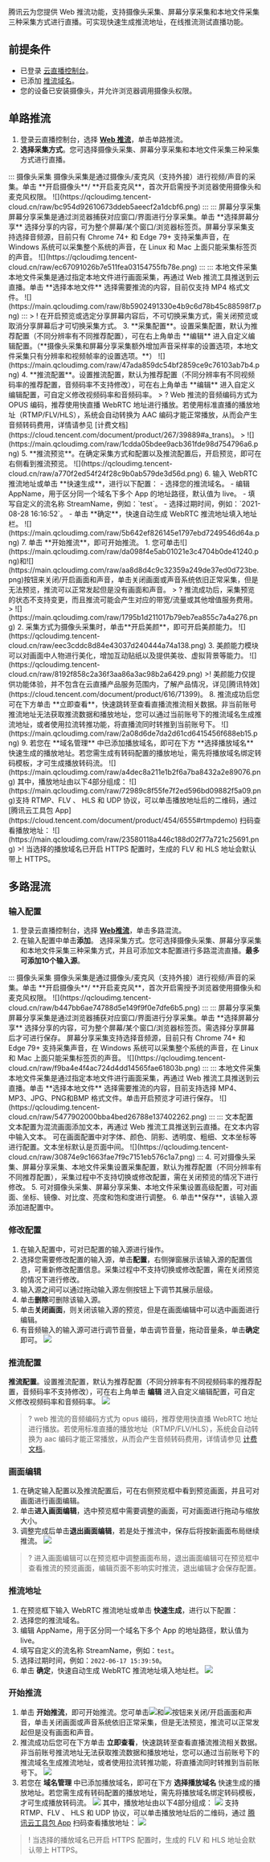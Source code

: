 腾讯云为您提供 Web 推流功能，支持摄像头采集、屏幕分享采集和本地文件采集三种采集方式进行直播。可实现快速生成推流地址，在线推流测试直播功能。

## 前提条件
- 已登录 [云直播控制台](https://console.cloud.tencent.com/live)。
- 已添加 [推流域名](https://cloud.tencent.com/document/product/267/20381)。
- 您的设备已安装摄像头，并允许浏览器调用摄像头权限。

## 单路推流
1. 登录云直播控制台，选择 [**Web 推流**](https://console.cloud.tencent.com/live/tools/webpush)，单击单路推流。
2. **选择采集方式**。您可选择摄像头采集、屏幕分享采集和本地文件采集三种采集方式进行直播。
<dx-tabs>
::: 摄像头采集
摄像头采集是通过摄像头/麦克风（支持外接）进行视频/声音的采集。单击 **开启摄像头**/ **开启麦克风**，首次开启需授予浏览器使用摄像头和麦克风权限。
![](https://qcloudimg.tencent-cloud.cn/raw/bc954d92610673ddeb5aeecf2a1dcbf6.png)
:::
::: 屏幕分享采集
 屏幕分享采集是通过浏览器捕获对应窗口/界面进行分享采集。单击 **选择屏幕分享** 选择分享的内容，可为整个屏幕/某个窗口/浏览器标签页。屏幕分享采集支持选择音频源，目前只有 Chrome 74+ 和 Edge 79+ 支持采集声音，在 Windows 系统可以采集整个系统的声音，在 Linux 和 Mac 上面只能采集标签页的声音。
![](https://qcloudimg.tencent-cloud.cn/raw/ec67091026b7e511fea03154755fb78e.png)
:::
::: 本地文件采集
本地文件采集是通过指定本地文件进行画面采集，再通过 Web 推流工具推送到云直播。单击 **选择本地文件** 选择需要推流的内容，目前仅支持 MP4 格式文件。
![](https://main.qcloudimg.com/raw/8b5902491330e4b9c6d78b45c88598f7.png)
:::
</dx-tabs>
> ! 在开启预览或选定分享屏幕内容后，不可切换采集方式，需关闭预览或取消分享屏幕后才可切换采集方式。
3. **采集配置**。设置采集配置，默认为推荐配置（不同分辨率有不同推荐配置），可在右上角单击 **编辑** 进入自定义编辑配置。（**摄像头采集和屏幕分享采集额外增加声音采样率的设置选项，本地文件采集只有分辨率和视频帧率的设置选项。**）
![](https://main.qcloudimg.com/raw/47ada859dc54bf2859ce9c76103ab7b4.png)
4. **推流配置**。设置推流配置，默认为推荐配置（不同分辨率有不同视频码率的推荐配置，音频码率不支持修改），可在右上角单击 **编辑** 进入自定义编辑配置，可自定义修改视频码率和音频码率。
> ? Web 推流的音频编码方式为 OPUS 编码，推荐使用快直播 WebRTC 地址进行播放。若使用标准直播的播放地址（RTMP/FLV/HLS），系统会自动转换为 AAC 编码才能正常播放，从而会产生音频转码费用，详情请参见 [计费文档](https://cloud.tencent.com/document/product/267/39889#a_trans)。
> 
![](https://main.qcloudimg.com/raw/1cdda05bdee9acb361fde98d754796a6.png)
5. **推流预览**。在确定采集方式和配置以及推流配置后，开启预览，即可在右侧看到推流预览。
![](https://qcloudimg.tencent-cloud.cn/raw/a770f2ed54f24f28c9b0ab579de3d56d.png)
6. 输入 WebRTC 推流地址或单击 **快速生成**，进行以下配置：
  - 选择您的推流域名。
  - 编辑 AppName，用于区分同一个域名下多个 App 的地址路径，默认值为 live。
  - 填写自定义的流名称 StreamName，例如：`test`。
  - 选择过期时间，例如：`2021-08-28 16:16:52`。
  - 单击 **确定**，快速自动生成 WebRTC 推流地址填入地址栏。
![](https://main.qcloudimg.com/raw/5b642ef826145e1797ebd7249546d64a.png)
7. 单击 **开始推流**，即可开始推流。
	1. 您可单击![](https://main.qcloudimg.com/raw/da098f4e5ab01021e3c4704b0de41240.png)和![](https://main.qcloudimg.com/raw/aa8d8d4c9c32359a249de37ed0d723be.png)按钮来关闭/开启画面和声音，单击关闭画面或声音系统依旧正常采集，但是无法预览，推流可以正常发起但是没有画面和声音。
> ? 推流成功后，采集预览的状态不支持变更，而且推流可能会产生对应的带宽/流量或其他增值服务费用。
> 
![](https://main.qcloudimg.com/raw/1795b1d211017b79eb7ea855c7a4a276.png)
	2. 采集方式为摄像头采集时，单击**开启美颜**，即可开启美颜能力。
![](https://qcloudimg.tencent-cloud.cn/raw/eec3cddc8d84e43037d240444a74a138.png)
	3. 美颜能力模块可以对画面中人物进行美化，增加互动贴纸以及提供美妆、虚拟背景等能力。
![](https://qcloudimg.tencent-cloud.cn/raw/8192f858c2a36f3aa86a3ac98b2a6429.png)
>! 美颜能力仅提供功能体验，并不包含在云直播产品服务范围内，了解产品情况，详见[腾讯特效](https://cloud.tencent.com/document/product/616/71399)。
8. 推流成功后您可在下方单击 **立即查看**，快速跳转至查看直播流推流相关数据。非当前账号推流地址无法获取推流数据和播放地址，您可以通过当前账号下的推流域名生成推流地址，或者使用拉流转推功能，将直播流同时转推到当前账号下。
![](https://main.qcloudimg.com/raw/2a08d6de7da2d61cd6415456f688eb15.png)
9. 若您在 **域名管理** 中已添加播放域名，即可在下方 **选择播放域名** 快速生成的播放地址。若您需生成有转码配置的播放地址，需先将播放域名绑定转码模板，才可生成播放转码流。
![](https://main.qcloudimg.com/raw/a4dec8a211e1b2f6a7ba8432a2e89076.png)
其中，播放地址由以下4部分组成：
![](https://main.qcloudimg.com/raw/72989c8f55fe7f2ed596bd09882f5a09.png)支持 RTMP、FLV 、 HLS 和 UDP 协议，可以单击播放地址后的二维码，通过 [腾讯云工具包 App](https://cloud.tencent.com/document/product/454/6555#rtmpdemo) 扫码查看播放地址：
![](https://main.qcloudimg.com/raw/23580118a446c188d02f77a721c25691.png)
>! 当选择的播放域名已开启 HTTPS 配置时，生成的 FLV 和 HLS 地址会默认带上 HTTPS。



## 多路混流
### 输入配置
1. 登录云直播控制台，选择 [**Web推流**](https://console.cloud.tencent.com/live/tools/webpush)，单击多路混流。
2. 在输入配置中单击**添加**。 选择采集方式。您可选择摄像头采集、屏幕分享采集和本地文件采集三种采集方式，并且可添加文本配置进行多路混流直播。**最多可添加10个输入源**。
<dx-tabs>
::: 摄像头采集
摄像头采集是通过摄像头/麦克风（支持外接）进行视频/声音的采集。单击 **开启摄像头**/ **开启麦克风**，首次开启需授予浏览器使用摄像头和麦克风权限。
![](https://qcloudimg.tencent-cloud.cn/raw/b447bb6ae74788d5e149f9f0e7dfe6b5.png)
:::
::: 屏幕分享采集
屏幕分享采集是通过浏览器捕获对应窗口/界面进行分享采集。单击 **选择屏幕分享** 选择分享的内容，可为整个屏幕/某个窗口/浏览器标签页。需选择分享屏幕后才可进行保存。
屏幕分享采集支持选择音频源，目前只有 Chrome 74+ 和 Edge 79+ 支持采集声音，在 Windows 系统可以采集整个系统的声音，在 Linux 和 Mac 上面只能采集标签页的声音。
![](https://qcloudimg.tencent-cloud.cn/raw/f9ba4e4f4ac724d4dd14565fae61803b.png)
:::
::: 本地文件采集
本地文件采集是通过指定本地文件进行画面采集，再通过 Web 推流工具推送到云直播。单击 **选择本地文件** 选择需要推流的内容，目前支持选择 MP4、MP3、JPG、PNG和BMP 格式文件。单击开启预览才可进行保存。
![](https://qcloudimg.tencent-cloud.cn/raw/5477902000bba4bed26788e137402262.png)
:::
::: 文本配置
文本配置为混流画面添加文本，再通过 Web 推流工具推送到云直播。在文本内容中输入文本。
可在画面配置中对字体、颜色、阴影、透明度、粗细、文本坐标等进行配置。文本坐标默认是页面中间。
![](https://qcloudimg.tencent-cloud.cn/raw/30874e9c1663fae7f9c7151eb576c1a7.png)
:::
</dx-tabs>
4. 可对摄像头采集、屏幕分享采集、本地文件采集设置采集配置，默认为推荐配置（不同分辨率有不同推荐配置），采集过程中不支持切换或修改配置，需在关闭预览的情况下进行修改。
5. 可对摄像头采集、屏幕分享采集、本地文件采集设置高级配置，可对画面、坐标、镜像、对比度、亮度和饱和度进行调整。
6. 单击**保存**，该输入源添加进配置中。

### 修改配置
1. 在输入配置中，可对已配置的输入源进行操作。
2. 选择您需要修改配置的输入源，单击**配置**，右侧弹窗展示该输入源的配置信息，可重新修改配置信息。采集过程中不支持切换或修改配置，需在关闭预览的情况下进行修改。
3. 输入源之间可以通过拖动输入源左侧按钮上下调节其展示层级。
4. 单击**删除**可删除该输入源。
5. 单击**关闭画面**，则关闭该输入源的预览，但是在画面编辑中可以选中画面进行编辑。
6. 有音频输入的输入源可进行调节音量，单击调节音量，拖动音量条，单击**确定**即可。
![](https://qcloudimg.tencent-cloud.cn/raw/89e5fec4c6c2e6ae83798e557b54cf5e.png)

### 推流配置
 **推流配置**。设置推流配置，默认为推荐配置（不同分辨率有不同视频码率的推荐配置，音频码率不支持修改），可在右上角单击 **编辑** 进入自定义编辑配置，可自定义修改视频码率和音频码率。
![](https://qcloudimg.tencent-cloud.cn/raw/00e84c0fd9fae84e4436f6343bcae805.png)
> ? web 推流的音频编码方式为 opus 编码，推荐使用快直播 WebRTC 地址进行播放。若使用标准直播的播放地址（RTMP/FLV/HLS），系统会自动转换为 aac 编码才能正常播放，从而会产生音频转码费用，详情请参见 [计费文档](https://cloud.tencent.com/document/product/267/39889#a_trans)。

### 画面编辑
1. 在确定输入配置以及推流配置后，可在右侧预览框中看到预览画面，并且可对画面进行画面编辑。
2. 单击**进入画面编辑**，选中预览框中需要调整的画面，可对画面进行拖动与缩放大小。
3. 调整完成后单击**退出画面编辑**，若是处于推流中，保存后将按新画面布局继续推流。
![](https://qcloudimg.tencent-cloud.cn/raw/a66e1fbfecb872f2d179f6b1949d26f5.png)

> ? 进入画面编辑可以在预览框中调整画面布局，退出画面编辑可在预览框中查看推流的预览画面，编辑页面不影响实时推流，退出编辑才会保存配置。

### 推流地址
1. 在预览框下输入 WebRTC 推流地址或单击 **快速生成**，进行以下配置：
2. 选择您的推流域名。
3. 编辑 AppName，用于区分同一个域名下多个 App 的地址路径，默认值为 live。
4. 填写自定义的流名称 StreamName，例如：`test`。
5. 选择过期时间，例如：`2022-06-17 15:39:50`。
6. 单击 **确定**，快速自动生成 WebRTC 推流地址填入地址栏。
![](https://qcloudimg.tencent-cloud.cn/raw/9e968223d0c4832df12b361033475848.png)

### 开始推流
1. 单击 **开始推流**，即可开始推流。您可单击![](https://main.qcloudimg.com/raw/da098f4e5ab01021e3c4704b0de41240.png)和![](https://main.qcloudimg.com/raw/aa8d8d4c9c32359a249de37ed0d723be.png)按钮来关闭/开启画面和声音，单击关闭画面或声音系统依旧正常采集，但是无法预览，推流可以正常发起但是没有画面和声音。
2. 推流成功后您可在下方单击 **立即查看**，快速跳转至查看直播流推流相关数据。非当前账号推流地址无法获取推流数据和播放地址，您可以通过当前账号下的推流域名生成推流地址，或者使用拉流转推功能，将直播流同时转推到当前账号下。
![](https://qcloudimg.tencent-cloud.cn/raw/3e9199f069bbe1b38d9c7f49a3807fee.png)
3. 若您在 **域名管理** 中已添加播放域名，即可在下方 **选择播放域名** 快速生成的播放地址。若您需生成有转码配置的播放地址，需先将播放域名绑定转码模板，才可生成播放转码流。
![](https://main.qcloudimg.com/raw/a4dec8a211e1b2f6a7ba8432a2e89076.png)
其中，播放地址由以下4部分组成：
![](https://main.qcloudimg.com/raw/72989c8f55fe7f2ed596bd09882f5a09.png)
支持 RTMP、FLV 、 HLS 和 UDP 协议，可以单击播放地址后的二维码，通过 [腾讯云工具包 App](https://cloud.tencent.com/document/product/454/6555#rtmpdemo) 扫码查看播放地址：
![](https://main.qcloudimg.com/raw/23580118a446c188d02f77a721c25691.png)

>! 当选择的播放域名已开启 HTTPS 配置时，生成的 FLV 和 HLS 地址会默认带上 HTTPS。
